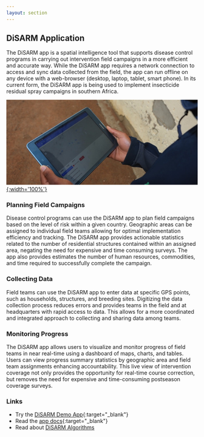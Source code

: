 ```yaml
---
layout: section
---
```


## DiSARM Application

The DiSARM app is a spatial intelligence tool that supports disease control programs in carrying out intervention field campaigns in a more efficient and accurate way. While the DiSARM app requires a network connection to access and sync data collected from the field, the app can run offline on any device with a web-browser (desktop, laptop, tablet, smart phone). In its current form, the DiSARM app is being used to implement insecticide residual spray campaigns in southern Africa.

[![](/img/app/1.jpg){:width='100%'}](/app)

### Planning Field Campaigns 
Disease control programs can use the DiSARM app to plan field campaigns based on the level of risk within a given country. Geographic areas can be assigned to individual field teams allowing for optimal implementation efficiency and tracking. The DiSARM app provides actionable statistics related to the number of residential structures contained within an assigned area, negating the need for expensive and time consuming surveys. The app also provides estimates the number of human resources, commodities, and time required to successfully complete the campaign. 


### Collecting Data
Field teams can use the DiSARM app to enter data at specific GPS points, such as households, structures, and breeding sites. Digitizing the data collection process reduces errors and provides teams in the field and at headquarters with rapid access to data. This allows for a more coordinated and integrated approach to collecting and sharing data among teams.

### Monitoring Progress
The DiSARM app allows users to visualize and monitor progress of field teams in near real-time using a dashboard of maps, charts, and tables. Users can view progress summary statistics by geographic area and field team assignments enhancing accountability. This live view of intervention coverage not only provides the opportunity for real-time course correction, but removes the need for expensive and time-consuming postseason coverage surveys.


### Links
- Try the [<i class="fa fa-external-link"></i> DiSARM Demo App](https://docs.disarm.io/app-v2/demo){:target="_blank"}
- Read the [<i class="fa fa-external-link"></i> app docs](https://docs.disarm.io/app-v2){:target="_blank"}
- Read about [DiSARM Algorithms](/api)


